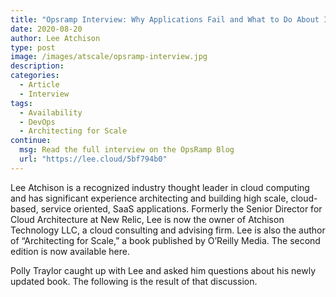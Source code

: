 ```yaml
---
title: "Opsramp Interview: Why Applications Fail and What to Do About It"
date: 2020-08-20
author: Lee Atchison
type: post
image: /images/atscale/opsramp-interview.jpg
description: 
categories:
  - Article
  - Interview
tags:
  - Availability
  - DevOps
  - Architecting for Scale
continue:
  msg: Read the full interview on the OpsRamp Blog
  url: "https://lee.cloud/5bf794b0"
---
```


Lee Atchison is a recognized industry thought leader in cloud computing and has significant experience architecting and building high scale, cloud-based, service oriented, SaaS applications. Formerly the Senior Director for Cloud Architecture at New Relic, Lee is now the owner of Atchison Technology LLC, a cloud consulting and advising firm. Lee is also the author of “Architecting for Scale,” a book published by O’Reilly Media. The second edition is now available here.

Polly Traylor caught up with Lee and asked him questions about his newly updated book. The following is the result of that discussion.
